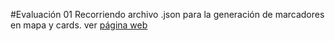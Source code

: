 #Evaluación 01
Recorriendo archivo .json para la generación de marcadores en mapa y cards.
ver [página web](https://bachiloglu.github.io/DGP502/evaluacion-01/)
